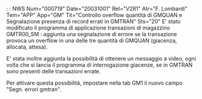  :  : NWS Num="000719" Date="20031001" Rel="V2R1" Atr="F. Lombardi" Tem="APP" App="GM" Tit="Controllo overflow quantità di GMQUAN e Segnalazione presenza di record errati in GMTRAN" Sts="20"
E' stato modificato il programma di applicazione transazioni di magazzino GMTR00_SM :  aggiunta una segnalazione di errore se la transazione provoca un overflow in una delle tre quantità di GMQUAN (giacenza, allocata, attesa).

E' stata inoltre aggiunta la possibilità di ottenere un messaggio a video, ogni volta che si lancia
il programma di interrogazione giacenze, se in GMTRAN sono presenti delle transazioni errate.

Per attivare questa possibilità, impostare nella tab GM1 il nuovo campo "Segn. errori gmtran".
